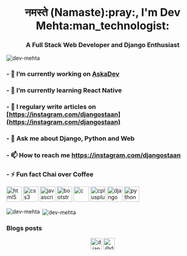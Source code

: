 <h1 align="center">नमस्ते (Namaste):pray:, I'm Dev Mehta:man_technologist:</h1>
<h3 align="center">A Full Stack Web Developer and Django Enthusiast</h3>

<p align="left"><img src="https://komarev.com/ghpvc/?username=dev-mehta" alt="dev-mehta" /> </p>

### - 🔭 I’m currently working on [AskaDev](https://github.com/Dev-Mehta/AskaDev)

### - 🌱 I’m currently learning **React Native**

### - 📝 I regulary write articles on [https://instagram.com/djangostaan](https://instagram.com/djangostaan)

### - 💬 Ask me about **Django, Python and Web**

### - 📫 How to reach me **https://instagram.com/djangostaan**

### - ⚡ Fun fact **Chai over Coffee**

<p align="left"><img src="https://devicons.github.io/devicon/devicon.git/icons/html5/html5-original-wordmark.svg" alt="html5" width="40" height="40"/> <img src="https://devicons.github.io/devicon/devicon.git/icons/css3/css3-original-wordmark.svg" alt="css3" width="40" height="40"/> <img src="https://devicons.github.io/devicon/devicon.git/icons/javascript/javascript-original.svg" alt="javascript" width="40" height="40"/> <img src="https://devicons.github.io/devicon/devicon.git/icons/bootstrap/bootstrap-plain.svg" alt="bootstrap" width="40" height="40"/> <img src="https://devicons.github.io/devicon/devicon.git/icons/c/c-original.svg" alt="c" width="40" height="40"/> <img src="https://devicons.github.io/devicon/devicon.git/icons/cplusplus/cplusplus-original.svg" alt="cplusplus" width="40" height="40"/>  <img src="https://devicons.github.io/devicon/devicon.git/icons/django/django-original.svg" alt="django" width="40" height="40"/>   <img src="https://devicons.github.io/devicon/devicon.git/icons/python/python-original.svg" alt="python" width="40" height="40"/></p><p><img align="left" src="https://github-readme-stats.vercel.app/api/top-langs/?username=dev-mehta&layout=compact&hide=html" alt="dev-mehta" /></p>
<p>&nbsp;<img align="center" src="https://github-readme-stats.vercel.app/api?username=dev-mehta&show_icons=true" alt="dev-mehta" /></p>
<h3>Blogs posts</h3>
<!-- BLOG-POST-LIST:START -->
<!-- BLOG-POST-LIST:END -->
<p align="center">
<a href="https://instagram.com/djangostaan" target="blank"><img align="center" src="https://cdn.jsdelivr.net/npm/simple-icons@3.0.1/icons/instagram.svg" alt="djangostaan" height="30" width="30" /></a>
<a href="https://medium.com/@devbmehta04" target="blank"><img align="center" src="https://cdn.jsdelivr.net/npm/simple-icons@3.0.1/icons/medium.svg" alt="@devbmehta04" height="30" width="30" /></a>
</p>
